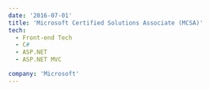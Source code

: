```yaml
---
date: '2016-07-01'
title: 'Microsoft Certified Solutions Associate (MCSA)'
tech:
  - Front-end Tech
  - C#
  - ASP.NET
  - ASP.NET MVC

company: 'Microsoft'
---
```

